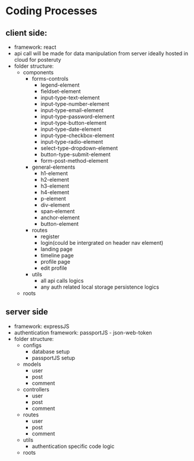 # Coding Processes

## client side:
- framework: react
- api call will be made for data manipulation from server ideally hosted in cloud for posteruty
- folder structure:
  - components
    - forms-controls
      - legend-element
      - fieldset-element
      - input-type-text-element
      - input-type-number-element
      - input-type-email-element
      - input-type-password-element
      - input-type-button-element
      - input-type-date-element
      - input-type-checkbox-element
      - input-type-radio-element
      - select-type-dropdown-element
      - button-type-submit-element
      - form-post-method-element
    - general-elements
      - h1-element
      - h2-element
      - h3-element
      - h4-element
      - p-element
      - div-element
      - span-element
      - anchor-element
      - button-element
    - routes
      - register
      - login(could be intergrated on header nav element)
      - landing page
      - timeline page
      - profile page
      - edit profile
    - utils
      - all api calls logics
      - any auth related local storage persistence logics
  - roots


## server side
- framework: expressJS
- authentication framework: passportJS - json-web-token
- folder structure:
    - configs
        - database setup
        - passportJS setup
    - models
        - user
        - post
        - comment
    - controllers
        - user
        - post
        - comment
    - routes
        - user
        - post
        - comment
    - utils
        - authentication specific code logic
    - roots